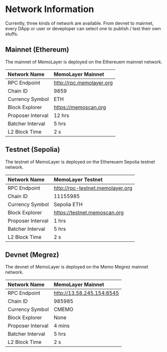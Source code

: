 # Network Information

Currently, three kinds of network are available. From devnet to mainnet, every DApp or user or deveploper can select one to publish / test their own stuffs.

## Mainnet (Ethereum)

The mainnet of MemoLayer is deployed on the Ethereuem mainnet network.

| Network Name | MemoLayer Mainnet |
| :--- | :--- |
| RPC Endpoint | http://rpc.memolayer.org |
| Chain ID | 9859 |
| Currency Symbol | ETH |
| Block Explorer | https://memoscan.org |
| Proposer Interval | 12 hrs |
| Batcher Interval | 5 hrs |
| L2 Block Time | 2 s |

## Testnet (Sepolia)

The testnet of MemoLayer is deployed on the Ethereuem Sepolia testnet network.

| Network Name | MemoLayer Testnet |
| :--- | :--- |
| RPC Endpoint | http://rpc-testnet.memolayer.org |
| Chain ID | 11155985 |
| Currency Symbol | Sepolia ETH |
| Block Explorer | https://testnet.memoscan.org |
| Proposer Interval | 1 hrs |
| Batcher Interval | 5 hrs |
| L2 Block Time | 2 s |

## Devnet (Megrez)

The devnet of MemoLayer is deployed on the Memo Megrez mainnet network.

| Network Name | MemoLayer Mainnet |
| :--- | :--- |
| RPC Endpoint | http://13.58.245.154:8545 |
| Chain ID | 985985 |
| Currency Symbol | CMEMO |
| Block Explorer | None |
| Proposer Interval | 4 mins |
| Batcher Interval | 5 hrs |
| L2 Block Time | 2 s |